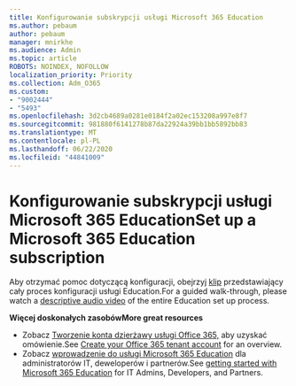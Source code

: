 ```yaml
---
title: Konfigurowanie subskrypcji usługi Microsoft 365 Education
ms.author: pebaum
author: pebaum
manager: mnirkhe
ms.audience: Admin
ms.topic: article
ROBOTS: NOINDEX, NOFOLLOW
localization_priority: Priority
ms.collection: Adm_O365
ms.custom:
- "9002444"
- "5493"
ms.openlocfilehash: 3d2cb4689a0281e0184f2a02ec153208a997e8f7
ms.sourcegitcommit: 981880f6141278b87da22924a39bb1bb5892bb83
ms.translationtype: MT
ms.contentlocale: pl-PL
ms.lasthandoff: 06/22/2020
ms.locfileid: "44841009"
---
```

# <a name="set-up-a-microsoft-365-education-subscription"></a><span data-ttu-id="2873a-102">Konfigurowanie subskrypcji usługi Microsoft 365 Education</span><span class="sxs-lookup"><span data-stu-id="2873a-102">Set up a Microsoft 365 Education subscription</span></span>

<span data-ttu-id="2873a-103">Aby otrzymać pomoc dotyczącą konfiguracji, obejrzyj [klip](https://aka.ms/M365EduSetup) przedstawiający cały proces konfiguracji usługi Education.</span><span class="sxs-lookup"><span data-stu-id="2873a-103">For a guided walk-through, please watch a [descriptive audio video](https://aka.ms/M365EduSetup) of the entire Education set up process.</span></span>

<span data-ttu-id="2873a-104">**Więcej doskonałych zasobów**</span><span class="sxs-lookup"><span data-stu-id="2873a-104">**More great resources**</span></span>

- <span data-ttu-id="2873a-105">Zobacz [Tworzenie konta dzierżawy usługi Office 365,](https://docs.microsoft.com/microsoft-365/education/deploy/create-your-office-365-tenant) aby uzyskać omówienie.</span><span class="sxs-lookup"><span data-stu-id="2873a-105">See [Create your Office 365 tenant account](https://docs.microsoft.com/microsoft-365/education/deploy/create-your-office-365-tenant) for an overview.</span></span>
- <span data-ttu-id="2873a-106">Zobacz [wprowadzenie do usługi Microsoft 365 Education](https://docs.microsoft.com/education/) dla administratorów IT, deweloperów i partnerów.</span><span class="sxs-lookup"><span data-stu-id="2873a-106">See [getting started with Microsoft 365 Education](https://docs.microsoft.com/education/) for IT Admins, Developers, and Partners.</span></span>